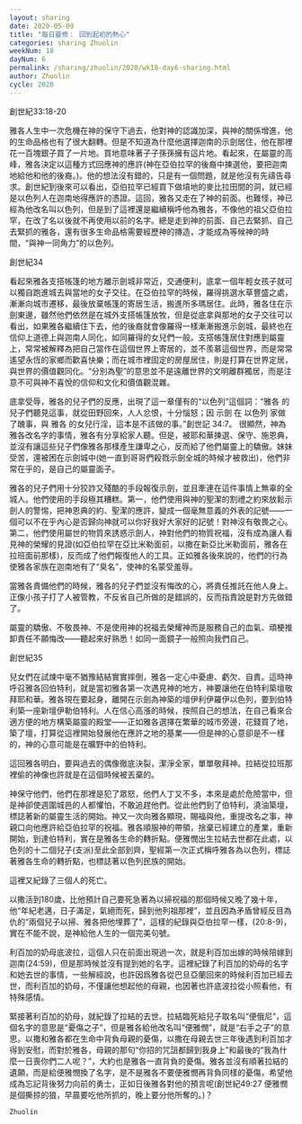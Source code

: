 ```yaml
---
layout: sharing
date: 2020-05-09
title: "每日靈修： 回到起初的熱心"
categories: sharing Zhuolin
weekNum: 18
dayNum: 6
permalink: /sharing/zhuolin/2020/wk18-day6-sharing.html
author: Zhuolin
cycle: 2020
---
```

   
創世紀33:18-20  
   
雅各人生中一次危機在神的保守下過去，他對神的認識加深，與神的關係增進，他的生命品格也有了很大翻轉。但是不知道為什麼他選擇迦南的示劍居住，他在那裡花一百塊銀子買了一片地。買地意味著子子孫孫擁有這片地。看起來，在屬靈的高峰，雅各決定以這種方式回應神的應許(神在亞伯拉罕的後裔中揀選他，要把迦南地給他和他的後裔。)。他的想法沒有錯的，只是有一個問題，就是他沒有先禱告尋求。創世紀到後來可以看出，亞伯拉罕已經買下做墳地的麥比拉田間的洞，就已經是以色列人在迦南地得應許的憑證。這回，雅各又走在了神的前面。也難怪，神已經為他改名叫以色列，但是到了這裡還是繼續稱呼他為雅各，不像他的祖父亞伯拉罕，在改了名以後就不再使用以前的名字。總是走到神的前面、自己去緊抓、自己去緊抓的雅各，還有很多生命品格需要經歷神的摶造，才能成為等候神的時間，“與神一同角力”的以色列。  
   
創世紀34  
   
看起來雅各支搭帳篷的地方離示劍城非常近，交通便利，底拿一個年輕女孩子就可以獨自跑進城去與當地的女子交往。在亞伯拉罕的時候，羅得挑選水草豐盛之處，漸漸向城市遷移，最後放棄帳篷的寄居生活，搬進所多瑪居住。此時，雅各住在示劍東邊，雖然他們依然是在城外支搭帳篷放牧，但是從底拿與那地的女子交往可以看出，如果雅各繼續住下去，他的後裔就會像羅得一樣漸漸搬進示劍城，最終也在信仰上道德上與迦南人同化，如同羅得的女兒們一般。支搭帳篷居住對應到屬靈上，常常被解釋為把自己當作在這個世界上寄居的，並不羨慕這個世界，而是常常遙望永恆的家鄉而歡喜快樂；而在城市裡固定的房屋居住，則是打算在世界定居，與世界的價值觀同化。“分別為聖”的意思並不是遠離世界的文明離群獨居，而是注意不可與神不喜悅的信仰和文化和價值觀混雜。  
   
底拿受辱，雅各的兒子們的反應，出現了這一章僅有的“以色列”這個詞：“雅各 的兒子們聽見這事，就從田野回來，人人忿恨，十分惱怒；因 示劍 在 以色列 家做了醜事，與 雅各 的女兒行淫，這本是不該做的事。”創世記 34:7。 很顯然，神為雅各改名字的事情，雅各有分享給家人聽。但是，被耶和華揀選、保守、施恩典，並沒有讓這些兒子們像雅各那樣產生謙卑之心，反而給了他們屬靈上的驕傲。妹妹受苦，還被困在示劍城中(她一直到哥哥們殺戮示劍全城的時候才被救出)，他們非常在乎的，是自己的屬靈面子。  
   
雅各的兒子們用十分狡詐又殘酷的手段報復示劍，並且牽連在這件事情上無辜的全城人。他們使用的手段極其糟糕。第一，他們使用與神的聖潔的割禮之約來放鬆示劍人的警惕，把神恩典的約、聖潔的應許，變成一個毫無意義的外表的記號——一個可以不在乎內心是否歸向神就可以你好我好大家好的記號！對神沒有敬畏之心。第二，他們使用屬世的物質來誘惑示劍人，神對他們的物質祝福，沒有成為讓人看見神的榮耀的見證(如亞伯拉罕在亞比米勒面前，以撒在新亞比米勒面前，雅各在拉班面前那樣)，反而成了他們報復他人的工具。正如雅各後來說的，他們的行為使雅各家族在迦南地有了“臭名”，使神的名蒙受羞辱。  
   
當雅各責備他們的時候，雅各的兒子們並沒有悔改的心，將責任推託在他人身上。正像小孩子打了人被管教，不反省自己所做的是錯誤的，反而指責說是對方先做錯了。  
   
屬靈的驕傲、不敬畏神、不是使用神的祝福去榮耀神而是服務自己的血氣、頑梗推卸責任不願悔改——聽起來好熟悉！如同一面鏡子一般照向我們自己。  
   
創世紀35  
   
兒女們在試煉中毫不猶豫結結實實摔倒，雅各一定心中憂慮、虧欠、自責。這時神呼召雅各回伯特利，就是當初雅各第一次遇見神的地方，神要讓他在伯特利築壇敬拜耶和華。雅各現在要起身，離開在示劍為神築的壇伊利伊羅伊以色列，要到伯特利築一座新壇伊勒伯特利。人在信心高漲的時候，按照自己的想法，在自己看來合適方便的地方構築屬靈的殿堂——正如雅各選擇在繁華的城市旁邊，花錢買了地，築了壇，打算從這裡開始發展他在應許之地的基業——但是神的心意卻是不一樣的，神的心意可能是在曠野中的伯特利。  
   
這回雅各明白，要與過去的偶像徹底決裂，潔淨全家，單單敬拜神。拉結從拉班那裡偷的神像也許就是在這個時候被丟棄的。  
   
神保守他們，他們在那裡是犯了眾怒，他們人丁又不多，本來是處於危險當中，但是神卻使週圍城邑的人都懼怕，不敢追趕他們。從此他們到了伯特利，澆油築壇，標誌著新的屬靈生活的開始。神又一次向雅各顯現，賜福與他，重提改名之事，神親口向他應許給亞伯拉罕的祝福。雅各順服神的帶領，捨棄已經建立的產業，重新開始，到達伯特利，實在是雅各生命的轉折點。便雅憫出生拉結去世都在此處，以色列的十二個兒子(支派)至此全部到齊，聖經第一次正式稱呼雅各為以色列，標誌著雅各生命的轉折點，也標誌著以色列民族的開始。  
   
這裡又紀錄了三個人的死亡。  
   
以撒活到180歲，比他預計自己要死急著為以掃祝福的那個時候又晚了幾十年，他“年紀老邁，日子滿足，氣絕而死，歸到他列祖那裡”，並且因為矛盾曾經反目為仇的“兩個兒子以掃、雅各把他埋葬了”，這樣的紀錄與亞伯拉罕一樣，(20:8-9)，實在不能不說，是神給他人生的一個完美句號。  
   
利百加的奶母底波拉，這個人只在前面出現過一次，就是利百加出嫁的時候陪嫁到迦南(24:59)，但是那時候並沒有提到她的名字。這裡紀錄了利百加的奶母的名字和她去世的事情，一些解經說，也許因爲雅各從巴旦亞蘭回來的時候利百加已經去世，而利百加的奶母，不僅讓他想起他的母親，也因著也許底波拉從小照看他，有特殊感情。  
   
緊接著利百加的奶母，就紀錄了拉結的去世。拉結臨死給兒子取名叫“便俄尼”，這個名字的意思是“憂傷之子”，但是雅各給他改名叫“便雅憫”，就是“右手之子”的意思。以撒和雅各都在生命中背負母親的憂傷，以撒在母親去世三年後遇到利百加才得到安慰，而對於雅各，母親的那句“你招的咒詛都歸到我身上”和最後的“我為什麼一日喪你們二人呢？”，大約也是雅各一直背負的憂傷。雅各並沒有順著拉結的遺願，而是給便雅憫換了名字，是不是雅各不要便雅憫再背負同樣的憂傷，希望他成為忘記背後努力向前的勇士，正如日後雅各對他的預言呢(創世紀49:27 便雅憫是個撕掠的狼，早晨要吃他所抓的，晚上要分他所奪的。)？  

`Zhuolin`
